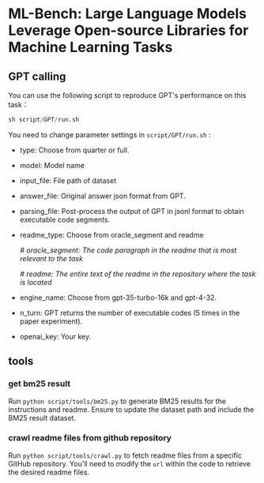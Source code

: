 # ML-Bench: Large Language Models Leverage Open-source Libraries for Machine Learning Tasks





## GPT calling

You can use the following script to reproduce GPT's performance on this task：
```python
sh script/GPT/run.sh
```

You need to change parameter settings in `script/GPT/run.sh` :

* type: Choose from quarter or full.

* model: Model name 

* input_file: File path of dataset

* answer_file: Original answer json format from GPT.

* parsing_file: Post-process the output of GPT in jsonl format to obtain executable code segments.

* readme_type: Choose from oracle_segment and readme

  *# oracle_segment: The code paragraph in the readme that is most relevant to the task*

  *# readme: The entire text of the readme in the repository where the task is located*

* engine_name: Choose from gpt-35-turbo-16k and gpt-4-32.

* n_turn: GPT returns the number of executable codes (5 times in the paper experiment).

* openai_key: Your key.


## tools

### get bm25 result

Run `python script/tools/bm25.py` to generate BM25 results for the instructions and readme. Ensure to update the dataset path and include the BM25 result dataset.

### crawl readme files from github repository

Run `python script/tools/crawl.py` to fetch readme files from a specific GitHub repository. You'll need to modify the `url` within the code to retrieve the desired readme files.
